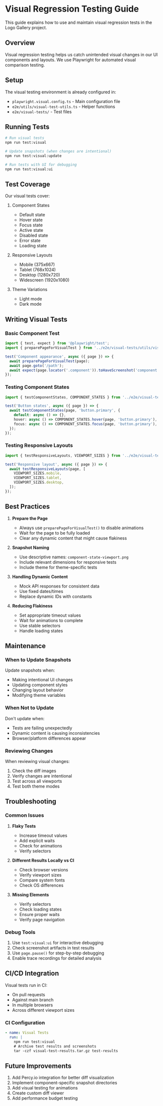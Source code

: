 # Visual Regression Testing Guide

This guide explains how to use and maintain visual regression tests in the Logo Gallery project.

## Overview

Visual regression testing helps us catch unintended visual changes in our UI components and layouts. We use Playwright for automated visual comparison testing.

## Setup

The visual testing environment is already configured in:
- `playwright.visual.config.ts` - Main configuration file
- `e2e/utils/visual-test-utils.ts` - Helper functions
- `e2e/visual-tests/` - Test files

## Running Tests

```bash
# Run visual tests
npm run test:visual

# Update snapshots (when changes are intentional)
npm run test:visual:update

# Run tests with UI for debugging
npm run test:visual:ui
```

## Test Coverage

Our visual tests cover:

1. Component States
   - Default state
   - Hover state
   - Focus state
   - Active state
   - Disabled state
   - Error state
   - Loading state

2. Responsive Layouts
   - Mobile (375x667)
   - Tablet (768x1024)
   - Desktop (1280x720)
   - Widescreen (1920x1080)

3. Theme Variations
   - Light mode
   - Dark mode

## Writing Visual Tests

### Basic Component Test

```typescript
import { test, expect } from '@playwright/test';
import { preparePageForVisualTest } from '../e2e/visual-tests/utils/visual-test-utils';

test('Component appearance', async ({ page }) => {
  await preparePageForVisualTest(page);
  await page.goto('/path');
  await expect(page.locator('.component')).toHaveScreenshot('component.png');
});
```

### Testing Component States

```typescript
import { testComponentStates, COMPONENT_STATES } from '../e2e/visual-tests/utils/visual-test-utils';

test('Button states', async ({ page }) => {
  await testComponentStates(page, 'button.primary', {
    default: async () => {},
    hover: async () => COMPONENT_STATES.hover(page, 'button.primary'),
    focus: async () => COMPONENT_STATES.focus(page, 'button.primary'),
  });
});
```

### Testing Responsive Layouts

```typescript
import { testResponsiveLayouts, VIEWPORT_SIZES } from '../e2e/visual-tests/utils/visual-test-utils';

test('Responsive layout', async ({ page }) => {
  await testResponsiveLayouts(page, [
    VIEWPORT_SIZES.mobile,
    VIEWPORT_SIZES.tablet,
    VIEWPORT_SIZES.desktop,
  ]);
});
```

## Best Practices

1. **Prepare the Page**
   - Always use `preparePageForVisualTest()` to disable animations
   - Wait for the page to be fully loaded
   - Clear any dynamic content that might cause flakiness

2. **Snapshot Naming**
   - Use descriptive names: `component-state-viewport.png`
   - Include relevant dimensions for responsive tests
   - Include theme for theme-specific tests

3. **Handling Dynamic Content**
   - Mock API responses for consistent data
   - Use fixed dates/times
   - Replace dynamic IDs with constants

4. **Reducing Flakiness**
   - Set appropriate timeout values
   - Wait for animations to complete
   - Use stable selectors
   - Handle loading states

## Maintenance

### When to Update Snapshots

Update snapshots when:
- Making intentional UI changes
- Updating component styles
- Changing layout behavior
- Modifying theme variables

### When Not to Update

Don't update when:
- Tests are failing unexpectedly
- Dynamic content is causing inconsistencies
- Browser/platform differences appear

### Reviewing Changes

When reviewing visual changes:
1. Check the diff images
2. Verify changes are intentional
3. Test across all viewports
4. Test both theme modes

## Troubleshooting

### Common Issues

1. **Flaky Tests**
   - Increase timeout values
   - Add explicit waits
   - Check for animations
   - Verify selectors

2. **Different Results Locally vs CI**
   - Check browser versions
   - Verify viewport sizes
   - Compare system fonts
   - Check OS differences

3. **Missing Elements**
   - Verify selectors
   - Check loading states
   - Ensure proper waits
   - Verify page navigation

### Debug Tools

1. Use `test:visual:ui` for interactive debugging
2. Check screenshot artifacts in test results
3. Use `page.pause()` for step-by-step debugging
4. Enable trace recordings for detailed analysis

## CI/CD Integration

Visual tests run in CI:
- On pull requests
- Against main branch
- In multiple browsers
- Across different viewport sizes

### CI Configuration

```yaml
- name: Visual Tests
  run: |
    npm run test:visual
    # Archive test results and screenshots
    tar -czf visual-test-results.tar.gz test-results
```

## Future Improvements

1. Add Percy.io integration for better diff visualization
2. Implement component-specific snapshot directories
3. Add visual testing for animations
4. Create custom diff viewer
5. Add performance budget testing 